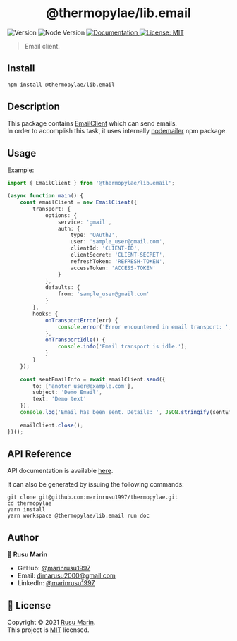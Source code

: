 <h1 align="center">@thermopylae/lib.email</h1>
<p>
  <img alt="Version" src="https://img.shields.io/badge/version-0.0.1-blue.svg?cacheSeconds=2592000" />
  <img alt="Node Version" src="https://img.shields.io/badge/node-%3E%3D16-blue.svg"/>
<a href="https://marinrusu1997.github.io/thermopylae/lib.email/index.html" target="_blank">
  <img alt="Documentation" src="https://img.shields.io/badge/documentation-yes-brightgreen.svg" />
</a>
<a href="https://github.com/marinrusu1997/thermopylae/blob/master/LICENSE" target="_blank">
  <img alt="License: MIT" src="https://img.shields.io/badge/License-MIT-yellow.svg" />
</a>
</p>

> Email client.

## Install

```sh
npm install @thermopylae/lib.email
```

## Description
This package contains [EmailClient][email-client-link] which can send emails. <br/>
In order to accomplish this task, it uses internally [nodemailer](https://www.npmjs.com/package/nodemailer) npm package.

## Usage
Example:
```typescript
import { EmailClient } from '@thermopylae/lib.email';

(async function main() {
    const emailClient = new EmailClient({
        transport: {
            options: {
                service: 'gmail',
                auth: {
                    type: 'OAuth2',
                    user: 'sample_user@gmail.com',
                    clientId: 'CLIENT-ID',
                    clientSecret: 'CLIENT-SECRET',
                    refreshToken: 'REFRESH-TOKEN',
                    accessToken: 'ACCESS-TOKEN'
                }
            },
            defaults: {
                from: 'sample_user@gmail.com'
            }
        },
        hooks: {
            onTransportError(err) {
                console.error('Error encountered in email transport: ', err);
            },
            onTransportIdle() {
                console.info('Email transport is idle.');
            }
        }
    });
    
    const sentEmailInfo = await emailClient.send({
        to: ['anoter_user@example.com'],
        subject: 'Demo Email',
        text: 'Demo text'
    });
    console.log('Email has been sent. Details: ', JSON.stringify(sentEmailInfo));
    
    emailClient.close();
})();
```

## API Reference
API documentation is available [here][api-doc-link].

It can also be generated by issuing the following commands:
```shell
git clone git@github.com:marinrusu1997/thermopylae.git
cd thermopylae
yarn install
yarn workspace @thermopylae/lib.email run doc
```

## Author
👤 **Rusu Marin**

* GitHub: [@marinrusu1997](https://github.com/marinrusu1997)
* Email: [dimarusu2000@gmail.com](mailto:dimarusu2000@gmail.com)
* LinkedIn: [@marinrusu1997](https://www.linkedin.com/in/rusu-marin-1638b0156/)

## 📝 License
Copyright © 2021 [Rusu Marin](https://github.com/marinrusu1997). <br/>
This project is [MIT](https://github.com/marinrusu1997/thermopylae/blob/master/LICENSE) licensed.

[api-doc-link]: https://marinrusu1997.github.io/thermopylae/lib.email/index.html
[email-client-link]: https://marinrusu1997.github.io/thermopylae/lib.email/classes/client.emailclient.html
